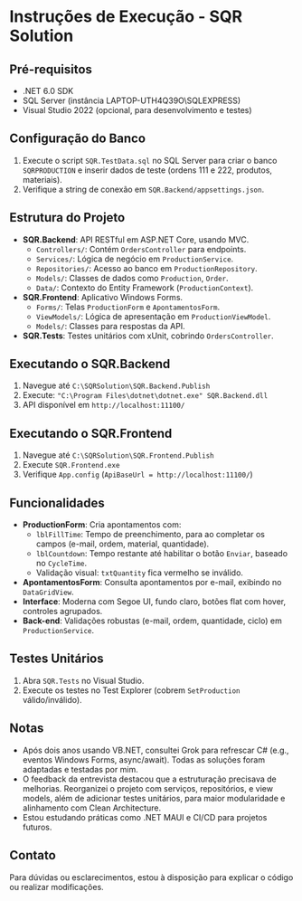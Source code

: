 # Instruções de Execução - SQR Solution

## Pré-requisitos
- .NET 6.0 SDK
- SQL Server (instância LAPTOP-UTH4Q39O\SQLEXPRESS)
- Visual Studio 2022 (opcional, para desenvolvimento e testes)

## Configuração do Banco
1. Execute o script `SQR.TestData.sql` no SQL Server para criar o banco `SQRPRODUCTION` e inserir dados de teste (ordens 111 e 222, produtos, materiais).
2. Verifique a string de conexão em `SQR.Backend/appsettings.json`.

## Estrutura do Projeto
- **SQR.Backend**: API RESTful em ASP.NET Core, usando MVC.
  - `Controllers/`: Contém `OrdersController` para endpoints.
  - `Services/`: Lógica de negócio em `ProductionService`.
  - `Repositories/`: Acesso ao banco em `ProductionRepository`.
  - `Models/`: Classes de dados como `Production`, `Order`.
  - `Data/`: Contexto do Entity Framework (`ProductionContext`).
- **SQR.Frontend**: Aplicativo Windows Forms.
  - `Forms/`: Telas `ProductionForm` e `ApontamentosForm`.
  - `ViewModels/`: Lógica de apresentação em `ProductionViewModel`.
  - `Models/`: Classes para respostas da API.
- **SQR.Tests**: Testes unitários com xUnit, cobrindo `OrdersController`.

## Executando o SQR.Backend
1. Navegue até `C:\SQRSolution\SQR.Backend.Publish`
2. Execute: `"C:\Program Files\dotnet\dotnet.exe" SQR.Backend.dll`
3. API disponível em `http://localhost:11100/`

## Executando o SQR.Frontend
1. Navegue até `C:\SQRSolution\SQR.Frontend.Publish`
2. Execute `SQR.Frontend.exe`
3. Verifique `App.config` (`ApiBaseUrl = http://localhost:11100/`)

## Funcionalidades
- **ProductionForm**: Cria apontamentos com:
  - `lblFillTime`: Tempo de preenchimento, para ao completar os campos (e-mail, ordem, material, quantidade).
  - `lblCountdown`: Tempo restante até habilitar o botão `Enviar`, baseado no `CycleTime`.
  - Validação visual: `txtQuantity` fica vermelho se inválido.
- **ApontamentosForm**: Consulta apontamentos por e-mail, exibindo no `DataGridView`.
- **Interface**: Moderna com Segoe UI, fundo claro, botões flat com hover, controles agrupados.
- **Back-end**: Validações robustas (e-mail, ordem, quantidade, ciclo) em `ProductionService`.

## Testes Unitários
1. Abra `SQR.Tests` no Visual Studio.
2. Execute os testes no Test Explorer (cobrem `SetProduction` válido/inválido).

## Notas
- Após dois anos usando VB.NET, consultei Grok para refrescar C# (e.g., eventos Windows Forms, async/await). Todas as soluções foram adaptadas e testadas por mim.
- O feedback da entrevista destacou que a estruturação precisava de melhorias. Reorganizei o projeto com serviços, repositórios, e view models, além de adicionar testes unitários, para maior modularidade e alinhamento com Clean Architecture.
- Estou estudando práticas como .NET MAUI e CI/CD para projetos futuros.

## Contato
Para dúvidas ou esclarecimentos, estou à disposição para explicar o código ou realizar modificações.